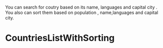 You can search for coutry based on its name, languages and capital city . You also can sort them based on population , name,languages and capital city. 
# CountriesListWithSorting
